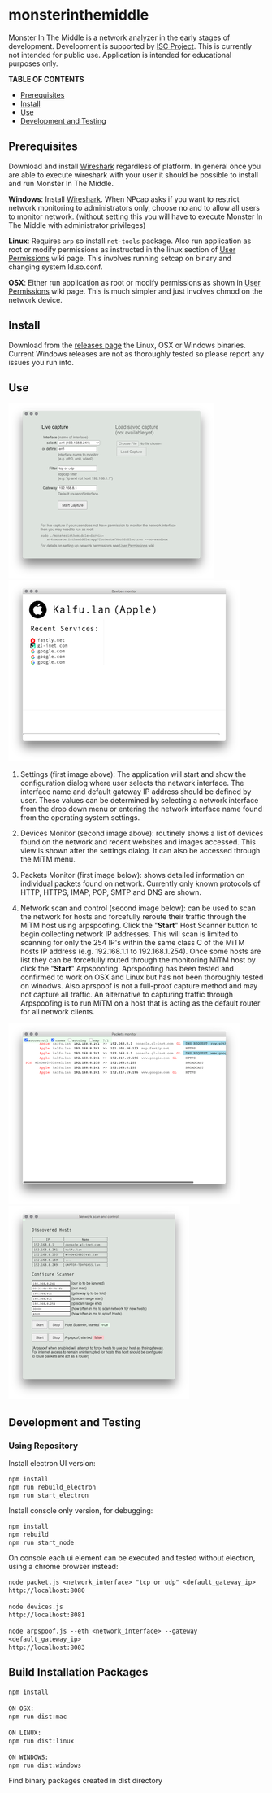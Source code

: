 # monsterinthemiddle

Monster In The Middle is a network analyzer in the early stages of development. Development is supported by [ISC Project](https://www.iscproject.org/).  This is currently not intended for public use. Application is intended for educational purposes only.

**TABLE OF CONTENTS**
* [Prerequisites](#prerequisites)
* [Install](#install)
* [Use](#use)
* [Development and Testing](#development-and-testing)

## Prerequisites

Download and install [Wireshark](https://www.wireshark.org/#download) regardless of platform. In general once you are able to execute wireshark with your user it should be possible to install and run Monster In The Middle. 

**Windows**: Install [Wireshark](https://www.wireshark.org/#download). When NPcap asks if you want to restrict network monitoring to administrators only, choose no and to allow all users to monitor network. (without setting this you will have to execute Monster In The Middle with administrator privileges)

**Linux**: Requires `arp` so install `net-tools` package. Also run application as root or modify permissions as instructed in the linux section of [User Permissions](https://github.com/nocompanyco/monsterinthemiddle/wiki/User-Permissions) wiki page. This involves running setcap on binary and changing system ld.so.conf.

**OSX**: Either run application as root or modify permissions as shown in [User Permissions](https://github.com/nocompanyco/monsterinthemiddle/wiki/User-Permissions) wiki page. This is much simpler and just involves chmod on the network device. 

## Install

Download from the [releases page](https://github.com/nocompanyco/monsterinthemiddle/releases) the Linux, OSX or Windows binaries. Current Windows releases are not as thoroughly tested so please report any issues you run into.

## Use

[![settings](./docs/1_settings_sm.png)](./docs/1_settings.png)[![settings](./docs/2_devices_sm.png)](./docs/2_devices.png)

1. Settings (first image above): The application will start and show the configuration dialog where user selects the network interface. The interface name and default gateway IP address should be defined by user. These values can be determined by selecting a network interface from the drop down menu or entering the network interface name found from the operating system settings.

2. Devices Monitor (second image above): routinely shows a list of devices found on the network and recent websites and images accessed. This view is shown after the settings dialog. It can also be accessed through the MiTM menu.

3. Packets Monitor (first image below): shows detailed information on individual packets found on network. Currently only known protocols of HTTP, HTTPS, IMAP, POP, SMTP and DNS are shown.

4. Network scan and control (second image below): can be used to scan the network for hosts and forcefully reroute their traffic through the MiTM host using arpspoofing. Click the "**Start**" Host Scanner button to begin collecting network IP addresses. This will scan is limited to scanning for only the 254 IP's within the same class C of the MiTM hosts IP address (e.g. 192.168.1.1 to 192.168.1.254). Once some hosts are list they can be forcefully routed through the monitoring MiTM host by click the "**Start**" Arpspoofing. Aprspoofing has been tested and confirmed to work on OSX and Linux but has not been thoroughly tested on winodws. Also aprspoof is not a full-proof capture method and may not capture all traffic. An alternative to capturing traffic through Arpspoofing is to run MiTM on a host that is acting as the default router for all network clients. 

[![settings](./docs/3_packets_sm.png)](./docs/3_packets.png)[![settings](./docs/4_scan_sm.png)](./docs/4_scan.png)


## Development and Testing

### Using Repository

Install electron UI version:

    npm install
    npm run rebuild_electron
    npm run start_electron

Install console only version, for debugging:

    npm install
    npm rebuild
    npm run start_node

On console each ui element can be executed and tested without electron, using a chrome browser instead:

    node packet.js <network_interface> "tcp or udp" <default_gateway_ip>
    http://localhost:8080

    node devices.js
    http://localhost:8081

    node arpspoof.js --eth <network_interface> --gateway <default_gateway_ip>
    http://localhost:8083

## Build Installation Packages

    npm install

    ON OSX:
    npm run dist:mac

    ON LINUX:
    npm run dist:linux

    ON WINDOWS:
    npm run dist:windows

Find binary packages created in dist directory
